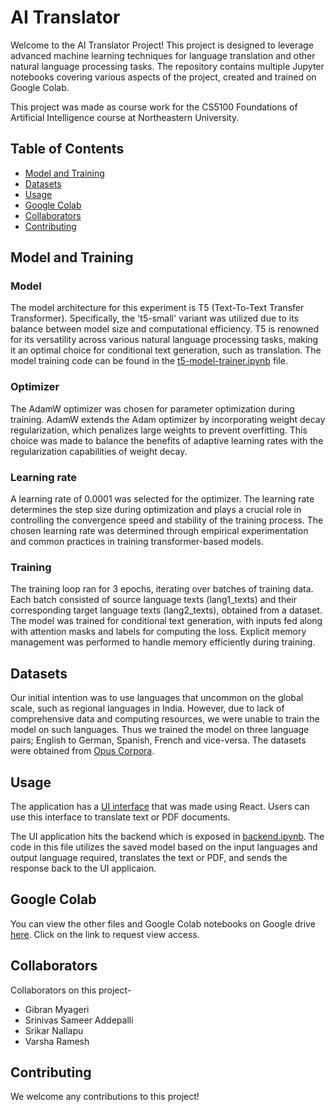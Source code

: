 # AI Translator

Welcome to the AI Translator Project! This project is designed to leverage advanced machine learning techniques for language translation and other natural language processing tasks. The repository contains multiple Jupyter notebooks covering various aspects of the project, created and trained on Google Colab.

This project was made as course work for the CS5100 Foundations of Artificial Intelligence course at Northeastern University.

## Table of Contents

- [Model and Training](#model-and-training)
- [Datasets](#datasets)
- [Usage](#usage)
- [Google Colab](#colab)
- [Collaborators](#collaborators)
- [Contributing](#contributing)

## Model and Training

### Model
The model architecture for this experiment is T5 (Text-To-Text Transfer Transformer). Specifically, the 't5-small' variant was utilized due to its balance between model size and computational efficiency. T5 is renowned for its versatility across various natural language processing tasks, making it an optimal choice for conditional text generation, such as translation. The model training code can be found in the [t5-model-trainer.ipynb](/t5-model-trainer.ipynb) file.

### Optimizer
The AdamW optimizer was chosen for parameter optimization during training. AdamW extends the Adam optimizer by incorporating weight decay regularization, which penalizes large weights to prevent overfitting. This choice was made to balance the benefits of adaptive learning rates with the regularization capabilities of weight decay.

### Learning rate
A learning rate of 0.0001 was selected for the optimizer. The learning rate determines the step size during optimization and plays a crucial role in controlling the convergence speed and stability of the training process. The chosen learning rate was determined through empirical experimentation and common practices in training transformer-based models.

### Training
The training loop ran for 3 epochs, iterating over batches of training data. Each batch consisted of source language texts (lang1_texts) and their corresponding target language texts (lang2_texts), obtained from a dataset. The model was trained for conditional text generation, with inputs fed along with attention masks and labels for computing the loss. Explicit memory management was performed to handle memory efficiently during training.

## Datasets
Our initial intention was to use languages that uncommon on the global scale, such as regional languages in India. However, due to lack of comprehensive data and computing resources, we were unable to train the model on such languages. Thus we trained the model on three language pairs; English to German, Spanish, French and vice-versa. The datasets were obtained from [Opus Corpora](https://opus.nlpl.eu/).

## Usage
The application has a [UI interface](https://github.com/srinivasa-sameer/ai-doc-translator) that was made using React. Users can use this interface to translate text or PDF documents.

The UI application hits the backend which is exposed in [backend.ipynb](backend.ipynb). The code in this file utilizes the saved model based on the input languages and output language required, translates the text or PDF, and sends the response back to the UI applicaion.

## Google Colab
You can view the other files and Google Colab notebooks on Google drive [here](https://drive.google.com/drive/u/0/folders/1XbQUmkgN-MOqhIdQco5eHHJXoEsaPxE7). Click on the link to request view access.

## Collaborators
Collaborators on this project-
- Gibran Myageri
- Srinivas Sameer Addepalli
- Srikar Nallapu
- Varsha Ramesh

## Contributing
We welcome any contributions to this project!